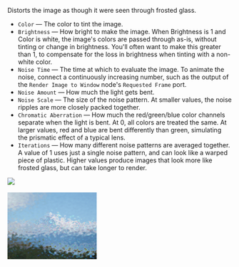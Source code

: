 Distorts the image as though it were seen through frosted glass.

   - `Color` — The color to tint the image.
   - `Brightness` — How bright to make the image.  When Brightness is 1 and Color is white, the image's colors are passed through as-is, without tinting or change in brightness.  You'll often want to make this greater than 1, to compensate for the loss in brightness when tinting with a non-white color.
   - `Noise Time` — The time at which to evaluate the image.  To animate the noise, connect a continuously increasing number, such as the output of the `Render Image to Window` node's `Requested Frame` port.
   - `Noise Amount` — How much the light gets bent.
   - `Noise Scale` — The size of the noise pattern.  At smaller values, the noise ripples are more closely packed together.
   - `Chromatic Aberration` — How much the red/green/blue color channels separate when the light is bent.  At 0, all colors are treated the same.  At larger values, red and blue are bent differently than green, simulating the prismatic effect of a typical lens.
   - `Iterations` — How many different noise patterns are averaged together.  A value of 1 uses just a single noise pattern, and can look like a warped piece of plastic.  Higher values produce images that look more like frosted glass, but can take longer to render.

![](mountains.png)

![](frost.png)
